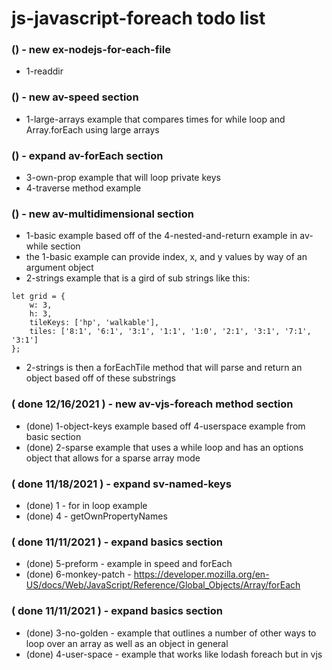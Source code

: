 # js-javascript-foreach todo list

### () - new ex-nodejs-for-each-file
* 1-readdir

### () - new av-speed section
* 1-large-arrays example that compares times for while loop and Array.forEach using large arrays

### () - expand av-forEach section
* 3-own-prop example that will loop private keys
* 4-traverse method example

### () - new av-multidimensional section
* 1-basic example based off of the 4-nested-and-return example in av-while section
* the 1-basic example can provide index, x, and y values by way of an argument object
* 2-strings example that is a gird of sub strings like this:
```
let grid = {
    w: 3,
    h: 3,
    tileKeys: ['hp', 'walkable'],
    tiles: ['8:1', '6:1', '3:1', '1:1', '1:0', '2:1', '3:1', '7:1', '3:1']
};
```
* 2-strings is then a forEachTile method that will parse and return an object based off of these substrings

### ( done 12/16/2021 ) - new av-vjs-foreach method section
* (done) 1-object-keys example based off 4-userspace example from basic section
* (done) 2-sparse example that uses a while loop and has an options object that allows for a sparse array mode

### ( done 11/18/2021 ) - expand sv-named-keys
* (done) 1 - for in loop example
* (done) 4 - getOwnPropertyNames

### ( done 11/11/2021 ) - expand basics section
* (done) 5-preform - example in speed and forEach
* (done) 6-monkey-patch - https://developer.mozilla.org/en-US/docs/Web/JavaScript/Reference/Global_Objects/Array/forEach

### ( done 11/11/2021 ) - expand basics section
* (done) 3-no-golden - example that outlines a number of other ways to loop over an array as well as an object in general
* (done) 4-user-space - example that works like lodash foreach but in vjs

